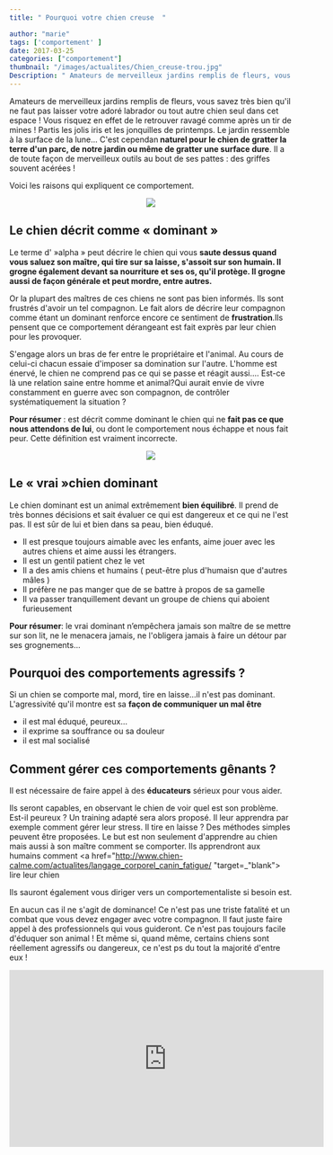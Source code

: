 ```yaml
---
title: " Pourquoi votre chien creuse  "

author: "marie"
tags: ['comportement' ]
date: 2017-03-25
categories: ["comportement"]
thumbnail: "/images/actualites/Chien_creuse-trou.jpg"
Description: " Amateurs de merveilleux jardins remplis de fleurs, vous savez très bien qu'il ne faut pas laisser votre adoré labrador ou tout autre chien seul dans cet espace ! Vous risquez en effet de le retrouver ravagé comme après un tir de mines ! Partis les jolis iris et les jonquilles de printemps. Le jardin ressemble à la surface de la lune... "
---
```

Amateurs de merveilleux jardins remplis de fleurs, vous savez très bien qu'il ne faut pas laisser votre adoré labrador ou tout autre chien seul dans cet espace ! Vous risquez en effet de le retrouver ravagé comme après un tir de mines ! Partis les jolis iris et les jonquilles de printemps. Le jardin ressemble à la surface de la lune...
C'est cependan<b> naturel pour le chien de gratter la terre d'un parc, de notre jardin ou même de gratter une surface dure</b>. Il a de toute façon de merveilleux outils au bout de ses pattes : des griffes souvent acérées !

Voici les raisons qui expliquent ce comportement.



<p align="center"><img src="/images/actualites/chien-agressif.jpg"class="img-responsive"></p>








## Le chien décrit comme « dominant » ##

Le terme d' »alpha » peut décrire le chien qui vous <b>saute dessus quand vous saluez son maître, qui tire sur sa laisse, s'assoit sur son humain. Il grogne également devant sa nourriture et ses os, qu'il protège. Il grogne aussi de façon générale et peut mordre, entre autres.</b>

Or la plupart des maîtres de ces chiens ne sont pas bien informés. Ils sont frustrés d'avoir un tel compagnon. Le fait alors de décrire leur compagnon comme étant un dominant renforce encore ce sentiment de <b>frustration</b>.Ils pensent que ce comportement dérangeant est fait exprès par leur chien pour les provoquer.

S'engage alors un bras de fer entre le propriétaire et l'animal. Au cours de celui-ci chacun essaie d'imposer sa domination sur l'autre. L'homme est énervé, le chien ne comprend pas ce qui se passe et réagit aussi....
Est-ce là une relation saine entre homme et animal?Qui aurait envie de vivre constamment en guerre avec son compagnon, de contrôler systématiquement la situation ?

<b>Pour résumer</b> : est décrit comme dominant le chien qui ne <b>fait pas ce que nous attendons de lui</b>, ou dont le comportement nous échappe et nous fait peur. Cette définition est vraiment incorrecte.

<p align="center"><img src="/images/actualites/diminant-dog.jpg"</p>


## Le « vrai »chien dominant ##

Le chien dominant est un animal extrêmement <b>bien équilibré</b>. Il prend de très bonnes décisions et sait évaluer ce qui est dangereux et ce qui ne l'est pas. Il est sûr de lui et bien dans sa peau, bien éduqué.
<ul> <li>Il est presque toujours aimable avec les enfants, aime jouer avec les autres chiens et aime aussi les étrangers. </li>
<li>Il est un gentil patient chez le vet</li>
<li>Il a des amis chiens et humains ( peut-être plus d'humaisn que d'autres mâles ) </li>
<li>Il préfère ne pas manger que de se battre à propos de sa gamelle </li>
<li>Il va passer tranquillement devant un groupe de chiens qui aboient furieusement  </li></ul>
<b>Pour résumer</b>: le vrai dominant n’empêchera jamais son maître de se mettre sur son lit, ne le menacera jamais, ne l'obligera jamais à faire un détour par ses grognements...




## Pourquoi  des comportements agressifs ? ##
Si un chien se comporte mal, mord, tire en laisse...il n'est pas dominant. L'agressivité qu'il montre est sa <b>façon de communiquer un mal être</b>
<ul><li>il est mal éduqué, peureux...</li>
<li>il exprime sa souffrance ou sa douleur </li>
<li>il est mal socialisé </li> </ul>




## Comment gérer ces comportements gênants ? ##

Il est nécessaire de faire appel à des <b>éducateurs</b> sérieux pour vous aider.

Ils seront capables, en observant le chien de voir quel est son problème. Est-il peureux ? Un training adapté sera alors proposé. Il leur apprendra par exemple comment gérer leur stress.
Il tire en laisse ? Des méthodes simples peuvent être proposées. Le but est non seulement d'apprendre au chien mais aussi à son maître comment se comporter. Ils apprendront aux humains comment <a href="http://www.chien-calme.com/actualites/langage_corporel_canin_fatigue/ "target=_"blank"> lire leur chien </a>

Ils sauront également vous diriger vers un comportementaliste si besoin est.

En aucun cas il ne s'agit de dominance! Ce n'est pas une triste fatalité et un combat que vous devez engager avec votre compagnon. Il faut juste faire appel à des professionnels qui vous guideront. Ce n'est pas toujours facile d'éduquer son animal ! Et même si, quand même, certains chiens sont réellement agressifs ou dangereux, ce n'est ps du tout la majorité d'entre eux !





<p align="center"><iframe width="560" height="315" src="https://www.youtube.com/embed/cY3LRiWJiwk" frameborder="0" allowfullscreen></iframe>

